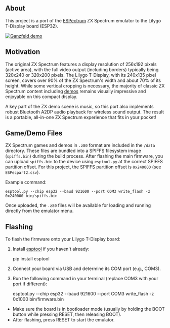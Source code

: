 ## About
This project is a port of the [ESPectrum](https://github.com/EremusOne/ESPectrum) ZX Spectrum emulator to the Lilygo T-Display board (ESP32).

[![Ganzfeld demo](https://img.youtube.com/vi/NA3OUMB8lso/0.jpg)](https://youtube.com/shorts/NA3OUMB8lso)

## Motivation
The original ZX Spectrum features a display resolution of 256x192 pixels (active area), with the full video output (including borders) typically being 320x240 or 320x200 pixels. The Lilygo T-Display, with its 240x135 pixel screen, covers over 90% of the ZX Spectrum's width and about 70% of its height. While some vertical cropping is necessary, the majority of classic ZX Spectrum content including [demos](https://www.youtube.com/watch?v=lWUDqy2VHw8) remains visually impressive and enjoyable on this compact display.

A key part of the ZX demo scene is music, so this port also implements robust Bluetooth A2DP audio playback for wireless sound output. The result is a portable, all-in-one ZX Spectrum experience that fits in your pocket!

## Game/Demo Files

ZX Spectrum games and demos in `.z80` format are included in the `/data` directory. These files are bundled into a SPIFFS filesystem image (`spiffs.bin`) during the build process. After flashing the main firmware, you can upload `spiffs.bin` to the device using `esptool.py` at the correct SPIFFS partition offset. For this project, the SPIFFS partition offset is `0x240000` (see `ESPecpart2.csv`).

Example command:

    esptool.py --chip esp32 --baud 921600 --port COM3 write_flash -z 0x240000 bin/spiffs.bin

Once uploaded, the `.z80` files will be available for loading and running directly from the emulator menu.

## Flashing

To flash the firmware onto your Lilygo T-Display board:

1. Install [esptool](https://github.com/espressif/esptool) if you haven't already:

   pip install esptool

2. Connect your board via USB and determine its COM port (e.g., COM3).

3. Run the following command in your terminal (replace COM3 with your port if different):

   esptool.py --chip esp32 --baud 921600 --port COM3 write_flash -z 0x1000 bin/firmware.bin

- Make sure the board is in bootloader mode (usually by holding the BOOT button while pressing RESET, then releasing BOOT).
- After flashing, press RESET to start the emulator.
